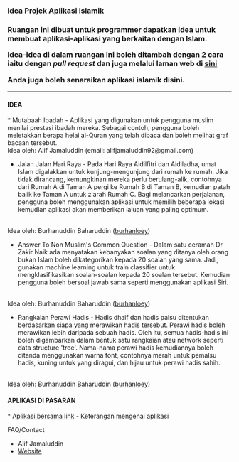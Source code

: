<h3>Idea Projek Aplikasi Islamik<h3>

Ruangan ini dibuat untuk <b>programmer</b> dapatkan idea untuk membuat aplikasi-aplikasi yang berkaitan dengan Islam.

Idea-idea di dalam ruangan ini boleh ditambah dengan 2 cara iaitu dengan <i>pull request</i> dan juga melalui laman web di <a href="http://www.kodegeek.net/islamicappidea/">sini</a>

Anda juga boleh senaraikan aplikasi islamik disini.

<hr>

<!-- ISIKAN IDEA ANDA DIBAWAH -->


<h4>IDEA</h4>
<!-- * <Idea anda> - <Penerangan>. Idea oleh: <Nama anda> (<Contact anda>) -->
* Mutabaah Ibadah - Aplikasi yang digunakan untuk pengguna muslim menilai prestasi ibadah mereka. Sebagai contoh, pengguna boleh meletakkan berapa helai al-Quran yang telah dibaca dan boleh melihat graf bacaan tersebut.
<br/>
Idea oleh: Alif Jamaluddin (email: alifjamaluddin92@gmail.com)

* Jalan Jalan Hari Raya - Pada Hari Raya Aidilfitri dan Aidiladha, umat Islam digalakkan untuk kunjung-mengunjung dari rumah ke rumah. Jika tidak dirancang, kemungkinan mereka perlu berulang-alik, contohnya dari Rumah A di Taman A pergi ke Rumah B di Taman B, kemudian patah balik ke Taman A untuk ziarah Rumah C. Bagi melancarkan perjalanan, pengguna boleh menggunakan aplikasi untuk memilih beberapa lokasi kemudian aplikasi akan memberikan laluan yang paling optimum.
<br/>
Idea oleh: Burhanuddin Baharuddin (<a href="https://github.com/burhanloey">burhanloey</a>)

* Answer To Non Muslim's Common Question - Dalam satu ceramah Dr Zakir Naik ada menyatakan kebanyakan soalan yang ditanya oleh orang bukan Islam boleh dikategorikan kepada 20 soalan yang sama. Jadi, gunakan machine learning untuk train classifier untuk mengklasifikasikan soalan-soalan kepada 20 soalan tersebut. Kemudian pengguna boleh bersoal jawab sama seperti menggunakan aplikasi Siri.
<br/>
Idea oleh: Burhanuddin Baharuddin (<a href="https://github.com/burhanloey">burhanloey</a>)

* Rangkaian Perawi Hadis - Hadis dhaif dan hadis palsu ditentukan berdasarkan siapa yang merawikan hadis tersebut. Perawi hadis boleh merawikan lebih daripada sebuah hadis. Oleh itu, semua hadis-hadis ini boleh digambarkan dalam bentuk satu rangkaian atau network seperti data structure 'tree'. Nama-nama perawi hadis kemudiannya boleh ditanda menggunakan warna font, contohnya merah untuk pemalsu hadis, kuning untuk yang diragui, dan hijau untuk perawi hadis sahih.
<br/>
Idea oleh: Burhanuddin Baharuddin (<a href="https://github.com/burhanloey">burhanloey</a>)


<h4>APLIKASI DI PASARAN</h4>
<!-- * <Nama aplikasi dan link> - <Penerangan> -->
* <a href="link-ke-aplikasi">Aplikasi bersama link</a> - Keterangan mengenai aplikasi


FAQ/Contact
* Alif Jamaluddin
* <a href="http://www.kodegeek.net">Website</a>